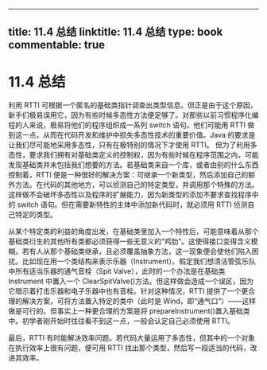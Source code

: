 
---
title: 11.4 总结
linktitle: 11.4 总结
type: book
commentable: true
---

# 11.4 总结

利用 RTTI 可根据一个匿名的基础类指针调查出类型信息。但正是由于这个原因，新手们极易误用它，因为有些时候多态性方法便足够了。对那些以前习惯程序化编程的人来说，极易将他们的程序组织成一系列 switch 语句。他们可能用 RTTI 做到这一点，从而在代码开发和维护中损失多态性技术的重要价值。Java 的要求是让我们尽可能地采用多态性，只有在极特别的情况下才使用 RTTI。
但为了利用多态性，要求我们拥有对基础类定义的控制权，因为有些时候在程序范围之内，可能发现基础类并未包括我们想要的方法。若基础类来自一个库，或者由别的什么东西控制着，RTTI 便是一种很好的解决方案：可继承一个新类型，然后添加自己的额外方法。在代码的其他地方，可以侦测自己的特定类型，并调用那个特殊的方法。这样做不会破坏多态性以及程序的扩展能力，因为新类型的添加不要求查找程序中的 switch 语句。但在需要新特性的主体中添加新代码时，就必须用 RTTI 侦测自己特定的类型。

从某个特定类的利益的角度出发，在基础类里加入一个特性后，可能意味着从那个基础类衍生的其他所有类都必须获得一些无意义的“鸡肋”。这使得接口变得含义模糊。若有人从那个基础类继承，且必须覆盖抽象方法，这一现象便会使他们陷入困扰。比如现在用一个类结构来表示乐器（Instrument）。假定我们想清洁管弦乐队中所有适当乐器的通气音栓（Spit Valve），此时的一个办法是在基础类 Instrument 中置入一个 ClearSpitValve()方法。但这样做会造成一个误区，因为它暗示着打击乐器和电子乐器中也有音栓。针对这种情况，RTTI 提供了一个更合理的解决方案，可将方法置入特定的类中（此时是 Wind，即“通气口”）——这样做是可行的。但事实上一种更合理的方案是将 prepareInstrument()置入基础类中。初学者刚开始时往往看不到这一点，一般会认定自己必须使用 RTTI。

最后，RTTI 有时能解决效率问题。若代码大量运用了多态性，但其中的一个对象在执行效率上很有问题，便可用 RTTI 找出那个类型，然后写一段适当的代码，改进其效率。

    